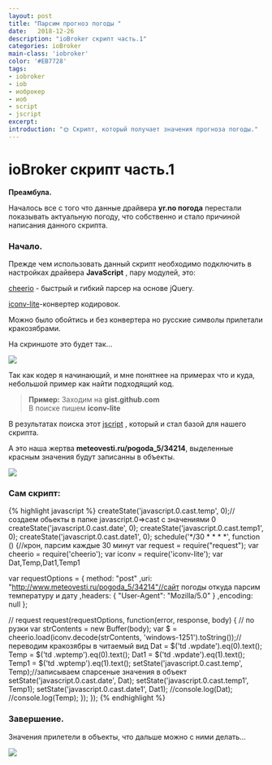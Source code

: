 ```yaml
---
layout: post
title: "Парсим прогноз погоды "
date:   2018-12-26
description: "ioBroker скрипт часть.1"
categories: ioBroker
main-class: 'iobroker'
color: '#EB7728'
tags:
- iobroker
- iob
- иоброкер
- иоб
- script
- jscript 
excerpt:
introduction: "🌞 Скрипт, который получает значения прогноза погоды."
---
```


# ioBroker скрипт часть.1

   **Преамбула.**

Началось все с того что данные драйвера **yr.no погода** перестали показывать актуальную погоду, что собственно и стало
причиной написания данного скрипта. 

### Начало.

Прежде чем использовать данный скрипт необходимо подключить в настройках драйвера **JavaScript** , пару модулей, это:
 
[cheerio][1] - быстрый и гибкий парсер на основе jQuery.

[iconv-lite][2]-конвертер кодировок.

Можно было обойтись и без конвертера но русские символы прилетали кракозябрами.

На скриншоте это будет так...

![][6] 

Так как  кодер я начинающий, и мне понятнее на примерах что и куда, небольшой пример как найти подходящий код.

>**Пример:** Заходим на **gist.github.com**<br>
>В поиске пишем **iconv-lite**

В результатах поиска этот [jscript][3] , который и стал базой для нашего скрипта.


А это наша жертва **meteovesti.ru/pogoda_5/34214**, выделенные красным значения будут записанны в объекты.

![][4] 


### Сам скрипт:

{% highlight javascript %}
createState('javascript.0.cast.temp', 0);//создаем обьекты в папке javascript.0=>cast с значениями 0
createState('javascript.0.cast.date', 0);
createState('javascript.0.cast.temp1', 0);
createState('javascript.0.cast.date1', 0);
schedule('*/30 * * * *', function () {//крон, парсим каждые 30 минут
var request = require("request");
var cheerio = require('cheerio');
var iconv  = require('iconv-lite');
var Dat,Temp,Dat1,Temp1
 
var requestOptions  = { method: "post"
                ,uri: "http://www.meteovesti.ru/pogoda_5/34214"//сайт погоды откуда парсим температуру и дату
                ,headers: { "User-Agent": "Mozilla/5.0" }
                ,encoding: null
            };

// request 
request(requestOptions, function(error, response, body) {
  // по рузки
  var strContents = new Buffer(body);
  var $ = cheerio.load(iconv.decode(strContents, 'windows-1251').toString());//переводим кракозябры в читаемый вид
  Dat = $('td .wpdate').eq(0).text();
  Temp = $('td .wptemp').eq(0).text();
  Dat1 = $('td .wpdate').eq(1).text();
  Temp1 = $('td .wptemp').eq(1).text();
  setState('javascript.0.cast.temp', Temp);//записываем спарсеные значения в объект
  setState('javascript.0.cast.date', Dat);
  setState('javascript.0.cast.temp1', Temp1);
  setState('javascript.0.cast.date1', Dat1);
  //console.log(Dat); 
  //console.log(Temp);
 });
});
{% endhighlight %}

### Завершение.

Значения прилетели в объекты, что дальше можно с ними делать...

![][5] 

[1]: https://github.com/cheeriojs/cheerio
[2]: https://github.com/ashtuchkin/iconv-lite
[3]: https://gist.github.com/developer-sdk/a70bbf570d36e119c4853bedcfdd29f3
[4]: /assets/image/salam/weather.png
[5]: /assets/image/salam/weather_obj.png
[6]: /assets/image/salam/parser_lib.png





